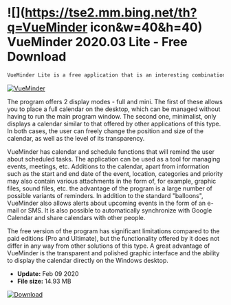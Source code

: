 # ![](https://tse2.mm.bing.net/th?q=VueMinder icon&w=40&h=40) VueMinder 2020.03 Lite - Free Download

```sh
VueMinder Lite is a free application that is an interesting combination of calendar and schedule.
```
[![VueMinder](https://gallery.dpcdn.pl/imgc/Tools/7307/g_-_420x350_1.5_-_x20120130192810_00.png)](https://softexe.net/win/business/calendars/vueminder:aRfa.html)

The program offers 2 display modes - full and mini. The first of these allows you to place a full calendar on the desktop, which can be managed without having to run the main program window. The second one, minimalist, only displays a calendar similar to that offered by other applications of this type. In both cases, the user can freely change the position and size of the calendar, as well as the level of its transparency.
 
 VueMinder has calendar and schedule functions that will remind the user about scheduled tasks. The application can be used as a tool for managing events, meetings, etc. Additions to the calendar, apart from information such as the start and end date of the event, location, categories and priority may also contain various attachments in the form of, for example, graphic files, sound files, etc. the advantage of the program is a large number of possible variants of reminders. In addition to the standard "balloons", VueMinder also allows alerts about upcoming events in the form of an e-mail or SMS. It is also possible to automatically synchronize with Google Calendar and share calendars with other people.
 
 The free version of the program has significant limitations compared to the paid editions (Pro and Ultimate), but the functionality offered by it does not differ in any way from other solutions of this type. A great advantage of VueMinder is the transparent and polished graphic interface and the ability to display the calendar directly on the Windows desktop.


- **Update:** Feb 09 2020
- **File size:** 14.93 MB

[![Download](https://cdn.softexe.net/static/img/download.png)](https://softexe.net/win/business/calendars/vueminder:aRfa.html)

